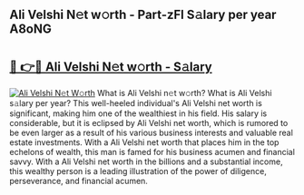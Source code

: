 ## Ali Velshi N𝚎t w𝚘rth - Part-zFl S𝚊lary per year A8oNG

# <h2><a href="http://gc1falj.nevu.top/?p=Ali+Velshi">🔗 👉🔴 Ali Velshi N𝚎t w𝚘rth - S𝚊lary</a></h2>

[![Ali Velshi N𝚎t W𝚘rth](https://i.imgur.com/Oavwk0R.jpeg)](http://gc1falj.nevu.top/?p=Ali+Velshi)
What is Ali Velshi n𝚎t w𝚘rth? What is Ali Velshi s𝚊lary per year?
This well-heeled individual's Ali Velshi net worth is significant, making him one of the wealthiest in his field. His salary is considerable, but it is eclipsed by Ali Velshi net worth, which is rumored to be even larger as a result of his various business interests and valuable real estate investments. With a Ali Velshi net worth that places him in the top echelons of wealth, this man is famed for his business acumen and financial savvy. With a Ali Velshi net worth in the billions and a substantial income, this wealthy person is a leading illustration of the power of diligence, perseverance, and financial acumen.
